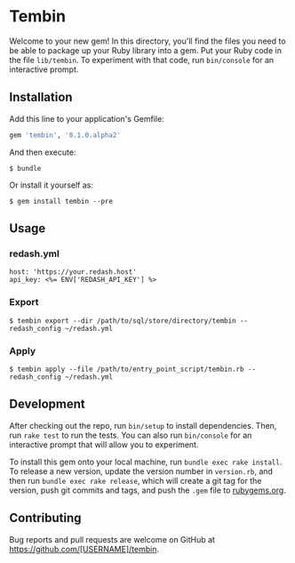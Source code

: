 # Tembin

Welcome to your new gem! In this directory, you'll find the files you need to be able to package up your Ruby library into a gem. Put your Ruby code in the file `lib/tembin`. To experiment with that code, run `bin/console` for an interactive prompt.

## Installation

Add this line to your application's Gemfile:

```ruby
gem 'tembin', '0.1.0.alpha2'
```

And then execute:

    $ bundle

Or install it yourself as:

    $ gem install tembin --pre

## Usage

### redash.yml

```
host: 'https://your.redash.host'
api_key: <%= ENV['REDASH_API_KEY'] %>
```

### Export

```shell
$ tembin export --dir /path/to/sql/store/directory/tembin --redash_config ~/redash.yml
```

### Apply

```shell
$ tembin apply --file /path/to/entry_point_script/tembin.rb --redash_config ~/redash.yml
```

## Development

After checking out the repo, run `bin/setup` to install dependencies. Then, run `rake test` to run the tests. You can also run `bin/console` for an interactive prompt that will allow you to experiment.

To install this gem onto your local machine, run `bundle exec rake install`. To release a new version, update the version number in `version.rb`, and then run `bundle exec rake release`, which will create a git tag for the version, push git commits and tags, and push the `.gem` file to [rubygems.org](https://rubygems.org).

## Contributing

Bug reports and pull requests are welcome on GitHub at https://github.com/[USERNAME]/tembin.


